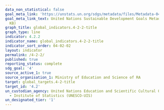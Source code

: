 ```yaml
---
data_non_statistical: false
goal_meta_link: 'https://unstats.un.org/sdgs/metadata/files/Metadata-04-02-02.pdf '
goal_meta_link_text: United Nations Sustainable Development Goals Metadata (PDF 223
  KB)
graph_title: global_indicators.4-2-2-title
graph_type: line
indicator: 4.2.2
indicator_name: global_indicators.4-2-2-title
indicator_sort_order: 04-02-02
layout: indicator
permalink: /4-2-2/
published: true
reporting_status: complete
sdg_goal: '4'
source_active_1: true
source_organisation_1: Ministry of Education and Science of RA
target: global_targets.4-2-title
target_id: '4.2'
un_custodian_agency: United Nations Education and Scientific Cultural Organisation
  - Institute of Statistics (UNESCO-UIS)
un_designated_tier: '1'
---
```

